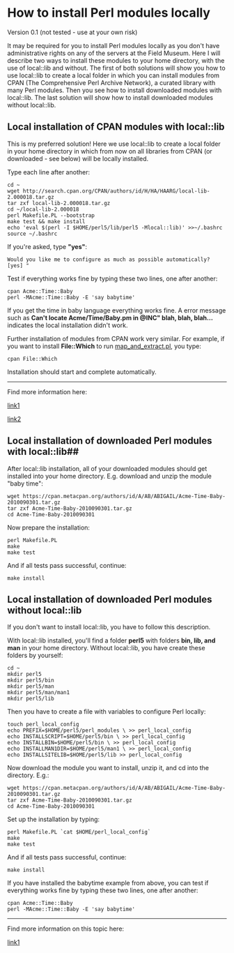 # How to install Perl modules locally #
Version 0.1 (not tested - use at your own risk)

It may be required for you to install Perl modules locally as you don't have administrative rights on any of the servers at the Field Museum. Here I will describe two ways to install these modules to your home directory, with  the use of local::lib and without. The first of both solutions will show you how to use local::lib to create a local folder in which you can install modules from CPAN (The Comprehensive Perl Archive Network), a curated library with many Perl modules. Then you see how to install downloaded modules with local::lib. The last solution will show how to install downloaded modules without local::lib.

## Local installation of CPAN modules with local::lib ##

This is my preferred solution! Here we use local::lib to create a local folder in your home directory in which from now on all libraries from CPAN (or downloaded - see below) will be locally installed.

Type each line after another:

~~~
cd ~
wget http://search.cpan.org/CPAN/authors/id/H/HA/HAARG/local-lib-2.000018.tar.gz
tar zxf local-lib-2.000018.tar.gz
cd ~/local-lib-2.000018
perl Makefile.PL --bootstrap
make test && make install
echo 'eval $(perl -I $HOME/perl5/lib/perl5 -Mlocal::lib)' >>~/.bashrc
source ~/.bashrc
~~~

If you're asked, type **"yes"**:

~~~
Would you like me to configure as much as possible automatically? [yes] "
~~~

Test if everything works fine by typing these two lines, one after another:

~~~
cpan Acme::Time::Baby
perl -MAcme::Time::Baby -E 'say babytime'
~~~

If you get the time in baby language everything works fine. A error message such as **Can't locate Acme/Time/Baby.pm in @INC" blah, blah, blah...** indicates the local installation didn't work.

Further installation of modules from CPAN work very similar. For example, if you want to install **File::Which** to run [map_and_extract.pl](https://github.com/felixgrewe/map_n_extract), you type:

~~~
cpan File::Which
~~~

Installation should start and complete automatically.

-----------

Find more information here:

[link1](http://search.cpan.org/~haarg/local-lib-2.000018/lib/local/lib.pm)

[link2](http://scratching.psybermonkey.net/2010/03/perl-how-to-install-perl-module-without.html) 

## Local installation of downloaded Perl modules with local::lib##

After local::lib installation, all of your downloaded modules should get installed into your home directory. E.g. download and unzip the module "baby time":

~~~
wget https://cpan.metacpan.org/authors/id/A/AB/ABIGAIL/Acme-Time-Baby-2010090301.tar.gz
tar zxf Acme-Time-Baby-2010090301.tar.gz
cd Acme-Time-Baby-2010090301
~~~

Now prepare the installation:

~~~
perl Makefile.PL
make
make test
~~~

And if all tests pass successful, continue:

~~~
make install
~~~

## Local installation of downloaded Perl modules without local::lib ##

If you don't want to install local::lib, you have to follow this description.

With local::lib installed, you'll find a folder **perl5** with folders **bin, lib, and man** in your home directory. Without local::lib, you have create these folders by yourself:

~~~
cd ~
mkdir perl5
mkdir perl5/bin
mkdir perl5/man
mkdir perl5/man/man1
mkdir perl5/lib
~~~

Then you have to create a file with variables to configure Perl locally:

~~~
touch perl_local_config
echo PREFIX=$HOME/perl5/perl_modules \ >> perl_local_config
echo INSTALLSCRIPT=$HOME/perl5/bin \ >> perl_local_config
echo INSTALLBIN=$HOME/perl5/bin \ >> perl_local_config
echo INSTALLMAN1DIR=$HOME/perl5/man1 \ >> perl_local_config
echo INSTALLSITELIB=$HOME/perl5/lib >> perl_local_config
~~~

Now download the module you want to install, unzip it, and cd into the directory. E.g.:

~~~
wget https://cpan.metacpan.org/authors/id/A/AB/ABIGAIL/Acme-Time-Baby-2010090301.tar.gz
tar zxf Acme-Time-Baby-2010090301.tar.gz
cd Acme-Time-Baby-2010090301
~~~

Set up the installation by typing:

~~~
perl Makefile.PL `cat $HOME/perl_local_config`
make
make test
~~~

And if all tests pass successful, continue:

~~~
make install
~~~

If you have installed the babytime example from above, you can test if everything works fine by typing these two lines, one after another:

~~~
cpan Acme::Time::Baby
perl -MAcme::Time::Baby -E 'say babytime'
~~~

-----

Find more information on this topic here:

[link1](https://www.maketecheasier.com/install-perl-module-in-linux-without-root-permission/)

